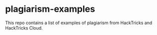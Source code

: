 # plagiarism-examples
This repo contains a list of examples of plagiarism from HackTricks and HackTricks Cloud.
